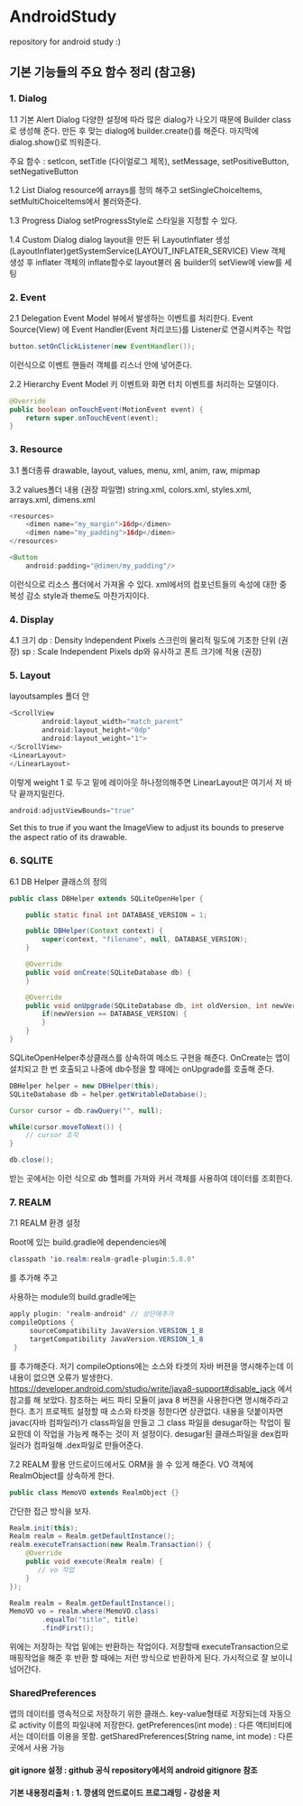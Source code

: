 # AndroidStudy
repository for android study :)


## 기본 기능들의 주요 함수 정리 (참고용)
### 1. Dialog

1.1 기본 Alert Dialog
다양한 설정에 따라 많은 dialog가 나오기 때문에 Builder class로 생성해 준다. 만든 후 맞는 dialog에 builder.create()를 해준다. 
마지막에 dialog.show()로 띄워준다.

주요 함수 : setIcon, setTitle (다이얼로그 제목), setMessage, setPositiveButton, setNegativeButton

1.2 List Dialog
resource에 arrays를 정의 해주고 setSingleChoiceItems, setMultiChoiceItems에서 불러와준다. 

1.3 Progress Dialog
setProgressStyle로 스타일을 지정할 수 있다.

1.4 Custom Dialog
dialog layout을 만든 뒤 LayoutInflater 생성 (LayoutInflater)getSystemService(LAYOUT_INFLATER_SERVICE)
View 객체 생성 후 inflater 객체의 inflate함수로 layout불러 옴 
builder의 setView에 view를 세팅


### 2. Event

2.1 Delegation Event Model
뷰에서 발생하는 이벤트를 처리한다.
Event Source(View) 에 Event Handler(Event 처리코드)를 Listener로 연결시켜주는 작업

```java
button.setOnClickListener(new EventHandler());

```
이런식으로 이벤트 핸들러 객체를 리스너 안에 넣어준다. 

2.2 Hierarchy Event Model
키 이벤트와 화면 터치 이벤트를 처리하는 모델이다.
```java
@Override
public boolean onTouchEvent(MotionEvent event) {
    return super.onTouchEvent(event);
}
```
### 3. Resource

3.1 폴더종류
drawable, layout, values, menu, xml, anim, raw, mipmap

3.2 values폴더 내용 (권장 파일명)
string.xml, colors.xml, styles.xml, arrays.xml, dimens.xml

```java
<resources>
    <dimen name="my_margin">16dp</dimen>
    <dimen name="my_padding">16dp</dimen>
</resources>

<Button 
    android:padding="@dimen/my_padding"/>

```
이런식으로 리소스 폴더에서 가져올 수 있다. xml에서의 컴포넌트들의 속성에 대한 중복성 감소
style과 theme도 마찬가지이다.


### 4. Display
4.1 크기
dp : Density Independent Pixels 스크린의 물리적 밀도에 기초한 단위 (권장)
sp : Scale Independent Pixels dp와 유사하고 폰트 크기에 적용 (권장)


### 5. Layout
layoutsamples 폴더 안
```java
<ScrollView
        android:layout_width="match_parent"
        android:layout_height="0dp"
        android:layout_weight="1">
</ScrollView>
<LinearLayout>
</LinearLayout>
```
이렇게 weight 1 로 두고 밑에 레이아웃 하나정의해주면 LinearLayout은 여기서 저 바닥 끝까지밀린다.

```java
android:adjustViewBounds="true"
```
Set this to true if you want the ImageView to adjust its bounds to preserve the aspect ratio of its drawable. 


### 6. SQLITE
6.1 DB Helper 클래스의 정의

```java
public class DBHelper extends SQLiteOpenHelper {

    public static final int DATABASE_VERSION = 1;

    public DBHelper(Context context) {
        super(context, "filename", null, DATABASE_VERSION);
    }

    @Override
    public void onCreate(SQLiteDatabase db) {
    }

    @Override
    public void onUpgrade(SQLiteDatabase db, int oldVersion, int newVersion) {
        if(newVersion == DATABASE_VERSION) {
        }
    }
}
```
SQLiteOpenHelper추상클래스를 상속하여 메소드 구현을 해준다. OnCreate는 앱이 설치되고 한 번 호출되고 나중에 db수정을 할 때에는 onUpgrade를 호출해 준다.


```java
DBHelper helper = new DBHelper(this);
SQLiteDatabase db = helper.getWritableDatabase();

Cursor cursor = db.rawQuery("", null);

while(cursor.moveToNext()) {
    // cursor 조작
}

db.close();

```
받는 곳에서는 이런 식으로 db 헬퍼를 가져와 커서 객체를 사용하여 데이터를 조회한다.


### 7. REALM
7.1 REALM 환경 설정

Root에 있는 build.gradle에 dependencies에 
```java
classpath 'io.realm:realm-gradle-plugin:5.8.0'

```
를 추가해 주고

사용하는 module의 build.gradle에는
```java
apply plugin: 'realm-android' // 상단에추가
compileOptions {
     sourceCompatibility JavaVersion.VERSION_1_8
     targetCompatibility JavaVersion.VERSION_1_8
 }
```
를 추가해준다. 저기 compileOptions에는 소스와 타겟의 자바 버젼을 명시해주는데 이 내용이 없으면 오류가 발생한다.
https://developer.android.com/studio/write/java8-support#disable_jack 에서 참고를 해 보았다. 참조하는 써드 파티 모듈이 java 8 버젼을 사용한다면 명시해주라고 한다. 초기 프로젝트 설정할 때 소스와 타겟을 정한다면 상관없다.
내용을 덧붙이자면 javac(자바 컴파일러)가 class파일을 만들고 그 class 파일을 desugar하는 작업이 필요한데 이 작업을 가능케 해주는 것이 저 설정이다. desugar된 클래스파일을 dex컴파일러가 컴파일해 .dex파일로 만들어준다.

7.2 REALM 활용
안드로이드에서도 ORM을 쓸 수 있게 해준다. 
VO 객체에 RealmObject를 상속하게 한다.

```java
public class MemoVO extends RealmObject {}
```

간단한 접근 방식을 보자.

```java
Realm.init(this);
Realm realm = Realm.getDefaultInstance();
realm.executeTransaction(new Realm.Transaction() {
    @Override
    public void execute(Realm realm) {
       // vo 작업
    }
});

Realm realm = Realm.getDefaultInstance();
MemoVO vo = realm.where(MemoVO.class)
        .equalTo("title", title)
        .findFirst();
```

위에는 저장하는 작업 밑에는 반환하는 작업이다. 저장할때 executeTransaction으로 매핑작업을 해준 후 반환 할 때에는 저런 방식으로 반환하게 된다. 가시적으로 잘 보이니 넘어간다.


### SharedPreferences
앱의 데이터를 영속적으로 저장하기 위한 클래스. key-value형태로 저장되는데 자동으로 activity 이름의 파일내에 저장한다. 
getPreferences(int mode) : 다른 액티비티에서는 데이터를 이용을 못함.
getSharedPreferences(String name, int mode) : 다른곳에서 사용 가능


#### git ignore 설정 : github 공식 repository에서의 android gitignore 참조
#### 기본 내용정리출처 : 1. 깡샘의 안드로이드 프로그래밍 - 강성윤 저
